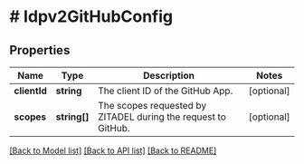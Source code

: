 # # Idpv2GitHubConfig

## Properties

Name | Type | Description | Notes
------------ | ------------- | ------------- | -------------
**clientId** | **string** | The client ID of the GitHub App. | [optional]
**scopes** | **string[]** | The scopes requested by ZITADEL during the request to GitHub. | [optional]

[[Back to Model list]](../../README.md#models) [[Back to API list]](../../README.md#endpoints) [[Back to README]](../../README.md)
